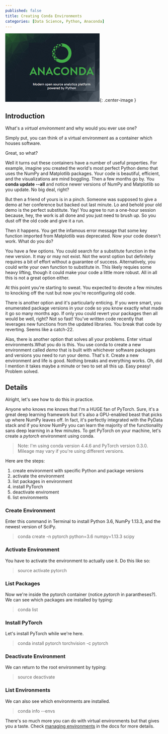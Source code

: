 ```yaml
---
published: false
title: Creating Conda Environments
categories: [Data Science, Python, Anaconda]
---
```


![Anaconda](/assets/images/anaconda_continuum.png?raw=true){: .center-image }

## Introduction

What's a *virtual environment* and why would you ever use one?

Simply put, you can think of a virtual environment as a container which houses software. 

Great, so what? 

Well it turns out these containers have a number of useful properties. For example, imagine you created the world's most perfect Python demo that uses the NumPy and Matplotlib packages. Your code is beautiful, efficient, and the visualizations are mind boggling. Then a few months go by. You **conda update --all** and notice newer versions of NumPy and Matplotlib so you update. No big deal, right? 

But then a friend of yours is in a pinch. Someone was supposed to give a demo at her conference but backed out last minute. Lo and behold your old demo is the perfect substitute. Yay! You agree to run a one-hour session because, hey, the work is all done and you just need to brush up. So you dust off the old code and give it a run. 

Then it happens. You get the infamous error message that some key function imported from Matplotlib was deprecated. Now your code doesn't work. What do you do? 

You have a few options. You could search for a substitute function in the new version. It may or may not exist. Not the worst option but definitely requires a bit of effort without a guarantee of success. Alternatively, you could write your own function to substitute in. This likely requies some heavy lifting, though it could make your code a little more robust. All in all this is not a great option either. 

At this point you're starting to sweat. You expected to devote a few minutes to knocking off the rust but now you're reconfiguring old code. 

There is another option and it's particularly enticing.  If you were smart, you enumerated package versions in your code so you know exactly what made it go so many months ago. If only you could revert your packages then all would be well, right? Not so fast! You've written code recently that leverages new functions from the updated libraries. You break that code by reverting. Seems like a catch-22. 

Alas, there is another option that solves all your problems. Enter virtual environments.What you do is this. You use conda to create a new environment called *demo* that is built with whichever software packages and versions you need to run your demo. That's it. Create a new environment and life is good. Nothing breaks and everything works. Oh, did I mention it takes maybe a minute or two to set all this up. Easy peasy! Problem solved.

## Details

Alright, let's see how to do this in practice.

Anyone who knows me knows that I'm a HUGE fan of PyTorch. Sure, it's a great deep learning framework but it's also a GPU-enabled beast that picks up where NumPy leaves off. In fact, it's perfectly integrated with the PyData stack and if you know NumPy you can learn the majority of the functionality sans deep learning in a few minutes. To get PyTorch on your machine, let's create a *pytorch* environment using conda. 

> Note: I'm using conda version 4.4.6 and PyTorch version 0.3.0. Mileage may vary if you're using different versions.

Here are the steps:
1. create environment with specific Python and package versions
2. activate the environment
3. list packages in environment
4. install PyTorch
5. deactivate enviroment
6. list environments

### Create Environment
Enter this command in Terminal to install Python 3.6, NumPy 1.13.3, and the newest version of SciPy.
> conda create -n pytorch python=3.6 numpy=1.13.3 scipy

### Activate Environment
You have to activate the environment to actually use it. Do this like so:
> source activate pytorch

### List Packages
Now we're inside the pytorch container (notice *pytorch* in parantheses?). We can see which packages are installed by typing:
> conda list

### Install PyTorch
Let's install PyTorch while we're here.
> conda install pytorch torchvision -c pytorch 

### Deactivate Environment
We can return to the root environment by typing:
> source deactivate

### List Environments
We can also see which environments are installed.
> conda info --envs

There's so much more you can do with virtual environments but that gives you a taste. Check [managing environments](https://conda.io/docs/user-guide/tasks/manage-environments.html#creating-an-environment-with-commands) in the docs for more details.
